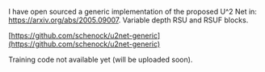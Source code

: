I have open sourced a generic implementation of the proposed U^2 Net in: https://arxiv.org/abs/2005.09007. Variable depth RSU and RSUF blocks.

[https://github.com/schenock/u2net-generic](https://github.com/schenock/u2net-generic)

Training code not available yet (will be uploaded soon).
